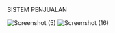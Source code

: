 SISTEM PENJUALAN

![Screenshot (5)](https://github.com/whycaxcode/Eccomerce-Native/assets/150696489/43d5bd5d-52cb-45ca-aad2-4c097c3f8c38)
![Screenshot (16)](https://github.com/whycaxcode/Eccomerce-Native/assets/150696489/c8cb0e6a-1ee5-4faf-a4ba-5ac8ec520b1a)
